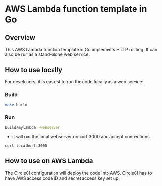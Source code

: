 # AWS Lambda function template in Go

## Overview

This AWS Lambda function template in Go implements HTTP routing.
It can also be run as a stand-alone web service.

## How to use locally

For developers, it is easiest to run the code locally as a web service:

### Build

```bash
make build
```

### Run

```bash
build/mylambda -webserver
```

- it will run the local webserver on port 3000 and accept connections.

```bash
curl localhost:3000
```

## How to use on AWS Lambda
The CircleCI configuration will deploy the code into AWS.
CircleCI has to have AWS access code ID and secret access key set up.